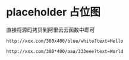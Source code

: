 # placeholder 占位图

直接将源码拷贝到阿里云云函数中即可


```
http://xxx.com/300x400/blue/white?text=Hello

http://xxx.com/300*400/aaa/333eee?text=World
```
